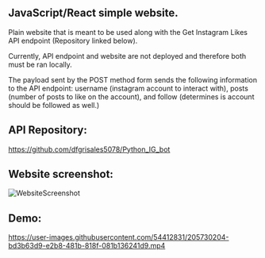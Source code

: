 ## JavaScript/React simple website.
Plain website that is meant to be used along with the Get Instagram Likes API endpoint (Repository linked below). 

Currently, API endpoint and website are not deployed and therefore both must be ran locally.

The payload sent by the POST method form sends the following information to the API endpoint: username (instagram account to interact with), posts (number of posts to like on the account), and follow (determines is account should be followed as well.)


## API Repository:
https://github.com/dfgrisales5078/Python_IG_bot

## Website screenshot:
![WebsiteScreenshot](https://user-images.githubusercontent.com/54412831/205730242-10b04546-750d-41bd-bf92-80a7d4c69b67.png)


## Demo:
https://user-images.githubusercontent.com/54412831/205730204-bd3b63d9-e2b8-481b-818f-081b136241d9.mp4

